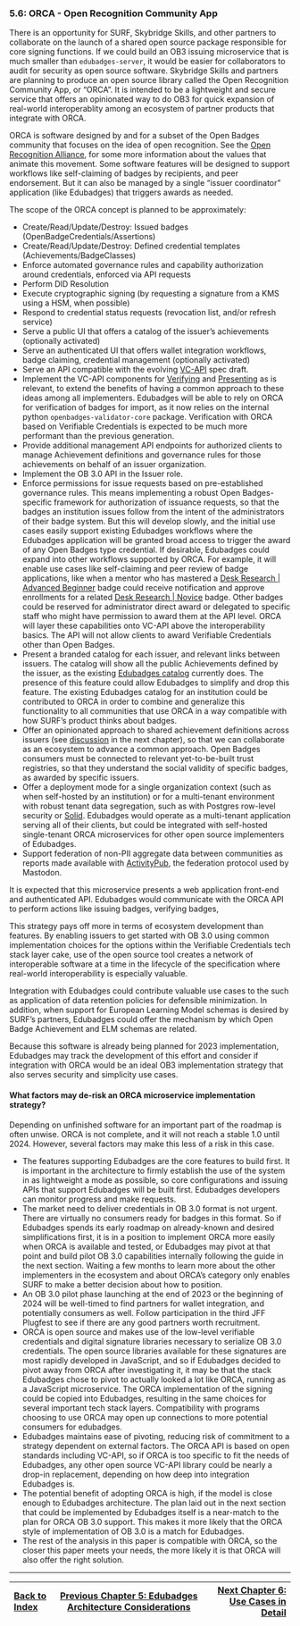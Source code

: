 ### 5.6: ORCA - Open Recognition Community App

There is an opportunity for SURF, Skybridge Skills, and other partners to collaborate on the launch of a shared open source package responsible for core signing functions. If we could build an OB3 issuing microservice that is much smaller than `edubadges-server`, it would be easier for collaborators to audit for security as open source software. Skybridge Skills and partners are planning to produce an open source library called the Open Recognition Community App, or “ORCA”. It is intended to be a lightweight and secure service that offers an opinionated way to do OB3 for quick expansion of real-world interoperablity among an ecosystem of partner products that integrate with ORCA.

ORCA is software designed by and for a subset of the Open Badges community that focuses on the idea of open recognition. See the [Open Recognition Alliance](https://openrecognition.org), for some more information about the values that animate this movement. Some software features will be designed to support workflows like self-claiming of badges by recipients, and peer endorsement. But it can also be managed by a single “issuer coordinator” application (like Edubadges) that triggers awards as needed.

The scope of the ORCA concept is planned to be approximately:

*   Create/Read/Update/Destroy: Issued badges (OpenBadgeCredentials/Assertions)
*   Create/Read/Update/Destroy: Defined credential templates (Achievements/BadgeClasses)
*   Enforce automated governance rules and capability authorization around credentials, enforced via API requests
*   Perform DID Resolution
*   Execute cryptographic signing (by requesting a signature from a KMS using a HSM, when possible)
*   Respond to credential status requests (revocation list, and/or refresh service)
*   Serve a public UI that offers a catalog of the issuer’s achievements (optionally activated)
*   Serve an authenticated UI that offers wallet integration workflows, badge claiming, credential management (optionally activated)
*   Serve an API compatible with the evolving [VC-API](https://w3c-ccg.github.io/vc-api/) spec draft.
*   Implement the VC-API components for [Verifying](https://w3c-ccg.github.io/vc-api/#verifying) and [Presenting](https://w3c-ccg.github.io/vc-api/#presenting) as is relevant, to extend the benefits of having a common approach to these ideas among all implementers. Edubadges will be able to rely on ORCA for verification of badges for import, as it now relies on the internal python `openbadges-validator-core` package. Verification with ORCA based on Verifiable Credentials is expected to be much more performant than the previous generation.
*   Provide additional management API endpoints for authorized clients to manage Achievement definitions and governance rules for those achievements on behalf of an issuer organization.
*   Implement the OB 3.0 API in the Issuer role.
*   Enforce permissions for issue requests based on pre-established governance rules. This means implementing a robust Open Badges-specific framework for authorization of issuance requests, so that the badges an institution issues follow from the intent of the administrators of their badge system. But this will develop slowly, and the initial use cases easily support existing Edubadges workflows where the Edubadges application will be granted broad access to trigger the award of any Open Badges type credential. If desirable, Edubadges could expand into other workflows supported by ORCA. For example, it will enable use cases like self-claiming and peer review of badge applications, like when a mentor who has mastered a [Desk Research | Advanced Beginner](https://edubadges.nl/public/A_2ofeNTQrSDk1aIZJ0Mmw) badge could receive notification and approve enrollments for a related [Desk Research | Novice](https://edubadges.nl/public/dsMgz5kuShaLjLPhgYUhmQ) badge. Other badges could be reserved for administrator direct award or delegated to specific staff who might have permission to award them at the API level. ORCA will layer these capabilities onto VC-API above the interoperability basics. The API will not allow clients to award Verifiable Credentials other than Open Badges.
*   Present a branded catalog for each issuer, and relevant links between issuers. The catalog will show all the public Achievements defined by the issuer, as the existing [Edubadges catalog](https://edubadges.nl/public/institutions/oUJA1f0ZTU2HkRirbpM8_Q) currently does. The presence of this feature could allow Edubadges to simplify and drop this feature. The existing Edubadges catalog for an institution could be contributed to ORCA in order to combine and generalize this functionality to all communities that use ORCA in a way compatible with how SURF’s product thinks about badges.
*   Offer an opinionated approach to shared achievement definitions across issuers (see [discussion](#achievement-definitions-in-ob-3.0) in the next chapter), so that we can collaborate as an ecosystem to advance a common approach. Open Badges consumers must be connected to relevant yet-to-be-built trust registries, so that they understand the social validity of specific badges, as awarded by specific issuers.
*   Offer a deployment mode for a single organization context (such as when self-hosted by an institution) or for a multi-tenant environment with robust tenant data segregation, such as with Postgres row-level security or [Solid](https://solidproject.org/). Edubadges would operate as a multi-tenant application serving all of their clients, but could be integrated with self-hosted single-tenant ORCA microservices for other open source implementers of Edubadges.
*   Support federation of non-PII aggregate data between communities as reports made available with [ActivityPub](https://www.w3.org/TR/activitypub/), the federation protocol used by Mastodon.

It is expected that this microservice presents a web application front-end and authenticated API. Edubadges would communicate with the ORCA API to perform actions like issuing badges, verifying badges,

This strategy pays off more in terms of ecosystem development than features. By enabling issuers to get started with OB 3.0 using common implementation choices for the options within the Verifiable Credentials tech stack layer cake, use of the open source tool creates a network of interoperable software at a time in the lifecycle of the specification where real-world interoperability is especially valuable.

Integration with Edubadges could contribute valuable use cases to the such as application of data retention policies for defensible minimization. In addition, when support for European Learning Model schemas is desired by SURF’s partners, Edubadges could offer the mechanism by which Open Badge Achievement and ELM schemas are related.

Because this software is already being planned for 2023 implementation, Edubadges may track the development of this effort and consider if integration with ORCA would be an ideal OB3 implementation strategy that also serves security and simplicity use cases.

#### What factors may de-risk an ORCA microservice implementation strategy?

Depending on unfinished software for an important part of the roadmap is often unwise. ORCA is not complete, and it will not reach a stable 1.0 until 2024. However, several factors may make this less of a risk in this case.

*   The features supporting Edubadges are the core features to build first. It is important in the architecture to firmly establish the use of the system in as lightweight a mode as possible, so core configurations and issuing APIs that support Edubadges will be built first. Edubadges developers can monitor progress and make requests.
*   The market need to deliver credentials in OB 3.0 format is not urgent. There are virtually no consumers ready for badges in this format. So if Edubadges spends its early roadmap on already-known and desired simplifications first, it is in a position to implement ORCA more easily when ORCA is available and tested, or Edubadges may pivot at that point and build pilot OB 3.0 capabilities internally following the guide in the next section. Waiting a few months to learn more about the other implementers in the ecosystem and about ORCA’s category only enables SURF to make a better decision about how to position.
*   An OB 3.0 pilot phase launching at the end of 2023 or the beginning of 2024 will be well-timed to find partners for wallet integration, and potentially consumers as well. Follow participation in the third JFF Plugfest to see if there are any good partners worth recruitment.
*   ORCA is open source and makes use of the low-level verifiable credentials and digital signature libraries necessary to serialize OB 3.0 credentials. The open source libraries available for these signatures are most rapidly developed in JavaScript, and so if Edubadges decided to pivot away from ORCA after investigating it, it may be that the stack Edubadges chose to pivot to actually looked a lot like ORCA, running as a JavaScript microservice. The ORCA implementation of the signing could be copied into Edubadges, resulting in the same choices for several important tech stack layers. Compatibility with programs choosing to use ORCA may open up connections to more potential consumers for edubadges.
*   Edubadges maintains ease of pivoting, reducing risk of commitment to a strategy dependent on external factors. The ORCA API is based on open standards including VC-API, so if ORCA is too specific to fit the needs of Edubadges, any other open source VC-API library could be nearly a drop-in replacement, depending on how deep into integration Edubadges is.
*   The potential benefit of adopting ORCA is high, if the model is close enough to Edubadges architecture. The plan laid out in the next section that could be implemented by Edubadges itself is a near-match to the plan for ORCA OB 3.0 support. This makes it more likely that the ORCA style of implementation of OB 3.0 is a match for Edubadges.
*   The rest of the analysis in this paper is compatible with ORCA, so the closer this paper meets your needs, the more likely it is that ORCA will also offer the right solution.

---

| [Back to Index](ob3-edubadges/README.md)   |  [Previous Chapter 5: Edubadges Architecture Considerations](ob3-edubadges/50-edubadges-architecture-considerations.md) |    [Next Chapter 6: Use Cases in Detail](ob3-edubadges/60-use-cases-in-detail.md) |
| :--- | :---: | ---: |

